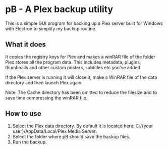# pB - A Plex backup utility

This is a simple GUI program for backing up a Plex server built for Windows with Electron to simplify my backup routine.

## What it does

It copies the registry keys for Plex and makes a winRAR file of the folder Plex stores all the program data. This includes metadata, plugins, thumbnails and other custom posters, subtitles etc you've added.

If the Plex server is running it will close it, make a WinRAR file of the data directory and then launch Plex again.

Note: The Cache directory has been omitted to reduce the filesize and to save time compressing the winRAR file.

## How to use

1. Select the Plex data directory. By default it is located here: C:/{your user}/AppData/Local/Plex Media Server.
2. Select the folder where pB should save the backup files.
3. Run the backup.
